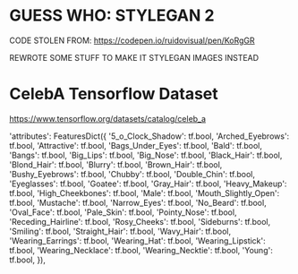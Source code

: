 # GUESS WHO: STYLEGAN 2

CODE STOLEN FROM: https://codepen.io/ruidovisual/pen/KoRgGR

REWROTE SOME STUFF TO MAKE IT STYLEGAN IMAGES INSTEAD

# CelebA Tensorflow Dataset

https://www.tensorflow.org/datasets/catalog/celeb_a

'attributes': FeaturesDict({
'5_o_Clock_Shadow': tf.bool,
'Arched_Eyebrows': tf.bool,
'Attractive': tf.bool,
'Bags_Under_Eyes': tf.bool,
'Bald': tf.bool,
'Bangs': tf.bool,
'Big_Lips': tf.bool,
'Big_Nose': tf.bool,
'Black_Hair': tf.bool,
'Blond_Hair': tf.bool,
'Blurry': tf.bool,
'Brown_Hair': tf.bool,
'Bushy_Eyebrows': tf.bool,
'Chubby': tf.bool,
'Double_Chin': tf.bool,
'Eyeglasses': tf.bool,
'Goatee': tf.bool,
'Gray_Hair': tf.bool,
'Heavy_Makeup': tf.bool,
'High_Cheekbones': tf.bool,
'Male': tf.bool,
'Mouth_Slightly_Open': tf.bool,
'Mustache': tf.bool,
'Narrow_Eyes': tf.bool,
'No_Beard': tf.bool,
'Oval_Face': tf.bool,
'Pale_Skin': tf.bool,
'Pointy_Nose': tf.bool,
'Receding_Hairline': tf.bool,
'Rosy_Cheeks': tf.bool,
'Sideburns': tf.bool,
'Smiling': tf.bool,
'Straight_Hair': tf.bool,
'Wavy_Hair': tf.bool,
'Wearing_Earrings': tf.bool,
'Wearing_Hat': tf.bool,
'Wearing_Lipstick': tf.bool,
'Wearing_Necklace': tf.bool,
'Wearing_Necktie': tf.bool,
'Young': tf.bool,
}),
